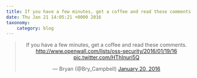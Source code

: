 ```yaml
---
title: If you have a few minutes, get a coffee and read these comments.  http://www.openwall.com/lists/oss-security/2016/01/19/16 http://twitter.com/Bry_Campbell/status/689922336259215360/photo/1
date: Thu Jan 21 14:05:21 +0000 2016
taxonomy:
    category: blog
---
```

<blockquote class="twitter-tweet" align="center" width="350"><p lang="en" dir="ltr">If you have a few minutes, get a coffee and read these comments.  <a href="http://www.openwall.com/lists/oss-security/2016/01/19/16">http://www.openwall.com/lists/oss-security/2016/01/19/16</a> <a href="http://twitter.com/Bry_Campbell/status/689922336259215360/photo/1">pic.twitter.com/HThInuri5Q</a></p>&mdash; Bryan (@Bry_Campbell) <a href="https://twitter.com/Bry_Campbell/status/689922336259215360">January 20, 2016</a></blockquote>
